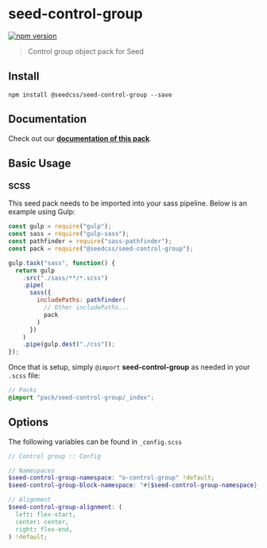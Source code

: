 # seed-control-group

[![npm version](https://badge.fury.io/js/%40seedcss%2Fseed-control-group.svg)](https://badge.fury.io/js/%40seedcss%2Fseed-control-group)

> Control group object pack for Seed

## Install

```
npm install @seedcss/seed-control-group --save
```

## Documentation

Check out our **[documentation of this pack](http://developer.helpscout.net/seed/packs/seed-control-group/)**.

## Basic Usage

### SCSS

This seed pack needs to be imported into your sass pipeline. Below is an example using Gulp:

```javascript
const gulp = require("gulp");
const sass = require("gulp-sass");
const pathfinder = require("sass-pathfinder");
const pack = require("@seedcss/seed-control-group");

gulp.task("sass", function() {
  return gulp
    .src("./sass/**/*.scss")
    .pipe(
      sass({
        includePaths: pathfinder(
          // Other includePaths...
          pack
        )
      })
    )
    .pipe(gulp.dest("./css"));
});
```

Once that is setup, simply `@import` **seed-control-group** as needed in your `.scss` file:

```scss
// Packs
@import "pack/seed-control-group/_index";
```



## Options

The following variables can be found in `_config.scss`

```scss
// Control group :: Config

// Namespaces
$seed-control-group-namespace: "o-control-group" !default;
$seed-control-group-block-namespace: "#{$seed-control-group-namespace}__block" !default;

// Alignment
$seed-control-group-alignment: (
  left: flex-start,
  center: center,
  right: flex-end,
) !default;

```